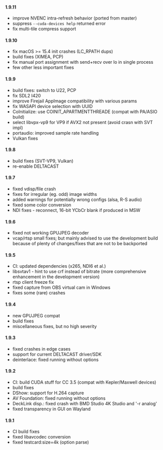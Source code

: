 #### 1.9.11

* improve NVENC intra-refresh behavior (ported from master)
* suppress `--cuda-devices help` returned error
* fix multi-tile compress support

#### 1.9.10

* fix macOS >= 15.4 init crashes (LC_RPATH dups)
* build fixes (XIMEA, PCP)
* fix manual port assignment with send+recv over lo in single process
* few other less important fixes

#### 1.9.9

* build fixes: switch to U22, PCP
* fix SDL2 I420
* improve Firejail AppImage compatibility with various params
* fix WASAPI device selection with UUID
* CoInitialize: use COINIT_APARTMENTTHREADE (compat with PA/ASIO build)
* select libvpx-vp9 for VP9 if AVX2 not present (avoid crasn with SVT impl)
* portaudio: improved sample rate handling
* Vulkan fixes

#### 1.9.8

* build fixes (SVT-VP9, Vulkan)
* re-enable DELTACAST

#### 1.9.7

* fixed vdisp/file crash
* fixes for irregular (eg. odd) image widths
* added warnings for potentially wrong configs (alsa, R-S audio)
* fixed some color conversion
* NDI fixes - reconnect, 16-bit YCbCr blank if produced in MSW

#### 1.9.6

* fixed not working GPUJPEG decoder
* vcap/rtsp small fixes; but mainly advised to use the development build
because of plenty of changes/fixes that are not to be backported

#### 1.9.5

* CI: updated dependencies (x265, NDI6 et al.)
* libsvtav1 - hint to use crf instead of bitrate (more comprehensive enhancement in the development version)
* rtsp client freeze fix
* fixed capture from OBS virtual cam in Windows
* fixes some (rare) crashes

#### 1.9.4

* new GPUJPEG compat
* build fixes
* miscellaneous fixes, but no high severity

#### 1.9.3

* fixed crashes in edge cases
* support for current DELTACAST driver/SDK
* deinterlace: fixed running without options

#### 1.9.2

* CI: build CUDA stuff for CC 3.5 (compat with Kepler/Maxwell devices)
* build fixes
* DShow: support for H.264 capture
* AV Foundation: fixed running without options
* DeckLink disp.: fixed crash with BMD Studio 4K Studio and '-r analog'
* fixed transparency in GUI on Wayland

#### 1.9.1

* CI build fixes
* fixed libavcodec conversion
* fixed testcard:size=4k (option parse)
